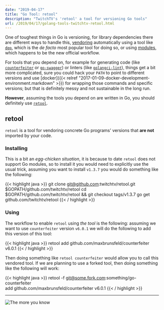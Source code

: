 ```yaml
---
date: "2019-04-17"
title: "Go Tool: retool"
description: "TwitchTV's 'retool' a tool for versioning Go tools"
url: /2019/04/17/golang-tools-twitchtv-retool.html
---
```


One of toughest things in Go is versioning, for library dependencies there are different ways to handle this, [vendoring](https://golang.org/cmd/go/#hdr-Vendor_Directories) automatically using a tool like [`dep`](https://github.com/golang/dep), which is the _de facto_ most popular tool for doing so, or using [modules](https://blog.golang.org/using-go-modules), which happens to be the new official workflow.

For tools that you depend on, for example for generating code (like [`counterfeiter`](https://github.com/maxbrunsfeld/counterfeiter) or [`go-swagger`](https://github.com/go-swagger/go-swagger)) or linters (like [`golangci-lint`](https://github.com/golangci/golangci-lint)), things get a bit more complicated, sure you could hack your `PATH` to point to different versions and use [docker]({{< relref "2017-01-09-docker-development-environment.markdown" >}}) for wrapping those commands and specific versions; but that is definitely messy and not sustainable in the long run.

**However**, assuming the tools you depend on are written in Go, you should definitely use [`retool`](https://github.com/twitchtv/retool).

## retool

`retool` is a tool for vendoring concrete Go programs' versions that **are not** imported by your code.

### Installing

This is a bit an _egg-chicken situation_, it is because to date `retool` does not support Go modules, so to install it you would need to explicitly use the usual trick, assuming you want to install `v1.3.7` you would do something like the following:

{{< highlight java >}}
git clone git@github.com:twitchtv/retool.git $GOPATH/github.com/twitchtv/retool
cd $GOPATH/github.com/twitchtv/retool && git checkout tags/v1.3.7
go get github.com/twitchtv/retool
{{< / highlight >}}

### Using

The workflow to enable `retool` using _the tool_ is the following: assuming we want to use `counterfeiter` version `v6.0.1` we will do the following to add this version of this tool:

{{< highlight java >}}
retool add github.com/maxbrunsfeld/counterfeiter v6.0.1
{{< / highlight >}}

Then doing something like `retool counterfeiter` would allow you to call this vendored tool. If we are planning to use a forked tool, then doing something like the following will work:

{{< highlight java >}}
retool -f git@some.fork.com:something/go-counterfeiter \
  add github.com/maxbrunsfeld/counterfeiter v6.0.1
{{< / highlight >}}

---

![The more you know](https://media.giphy.com/media/83QtfwKWdmSEo/giphy.gif "The more you know")
